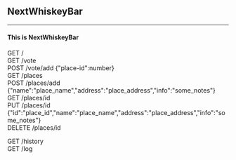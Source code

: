 ## NextWhiskeyBar
-------------
#### This is NextWhiskeyBar

GET /  
GET /vote  
POST /vote/add {"place-id":number}  
GET /places  
POST /places/add {"name":"place_name","address":"place_address","info":"some_notes"}  
GET /places/id  
PUT /places/id {"id":"place_id","name":"place_name","address":"place_address","info":"some_notes"}  
DELETE /places/id  

GET /history  
GET /log  

